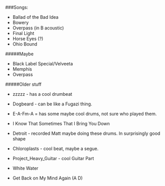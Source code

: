 
###Songs:

* Ballad of the Bad Idea
* Bowery
* Overpass (in B acoustic)
* Final Light
* Horse Eyes (?)
* Ohio Bound

#####Maybe

* Black Label Special/Velveeta
* Memphis
* Overpass





#####Older stuff

* zzzzz - has a cool drumbeat
* Dogbeard - can be like a Fugazi thing. 
* E-A-Fm-A = has some maybe cool drums, not sure who played them. 
* I Know That Sometimes That I Bring You Down

* Detroit - recorded Matt maybe doing these drums. In surprisingly good shape
* Chloroplasts - cool beat, maybe a segue.
* Project_Heavy_Guitar - cool Guitar Part
* White Water 

* Get Back on My Mind Again (A D)